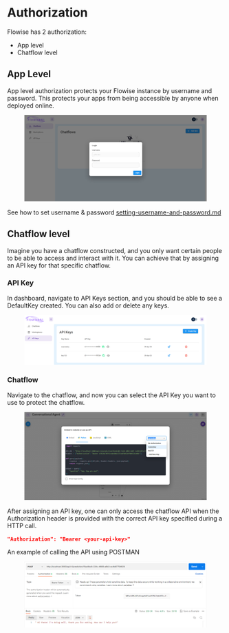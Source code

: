 # Authorization

Flowise has 2 authorization:

* App level
* Chatflow level

## App Level

App level authorization protects your Flowise instance by username and password. This protects your apps from being accessible by anyone when deployed online.

<figure><img src="../.gitbook/assets/image (2) (1).png" alt=""><figcaption></figcaption></figure>

See how to set username & password [setting-username-and-password.md](setting-username-and-password.md "mention")

## Chatflow level

Imagine you have a chatflow constructed, and you only want certain people to be able to access and interact with it. You can achieve that by assigning an API key for that specific chatflow.

### API Key

In dashboard, navigate to API Keys section, and you should be able to see a DefaultKey created. You can also add or delete any keys.

<figure><img src="../.gitbook/assets/image (6).png" alt=""><figcaption></figcaption></figure>

### Chatflow

Navigate to the chatflow, and now you can select the API Key you want to use to protect the chatflow.

<figure><img src="../.gitbook/assets/image (3) (1).png" alt=""><figcaption></figcaption></figure>

After assigning an API key, one can only access the chatflow API when the Authorization header is provided with the correct API key specified during a HTTP call.

```json
"Authorization": "Bearer <your-api-key>"
```

An example of calling the API using POSTMAN

<figure><img src="../.gitbook/assets/image (1) (1).png" alt=""><figcaption></figcaption></figure>

